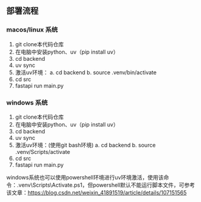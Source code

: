 ## 部署流程

### macos/linux 系统

1. git clone本代码仓库
2. 在电脑中安装python、uv（pip install uv）
3. cd backend
4. uv sync
5. 激活uv环境：
    a. cd backend
    b. source .venv/bin/activate
6. cd src
7. fastapi run main.py

### windows 系统

1. git clone本代码仓库
2. 在电脑中安装python、uv（pip install uv）
3. cd backend
4. uv sync
5. 激活uv环境：(使用git bash环境)
    a. cd backend
    b. source .venv/Scripts/activate
6. cd src
7. fastapi run main.py

windows系统也可以使用powershell环境进行uv环境激活，使用该命令：.venv\Scripts\Activate.ps1，但powershell默认不能运行脚本文件，可参考该文章：https://blog.csdn.net/weixin_41891519/article/details/107151565